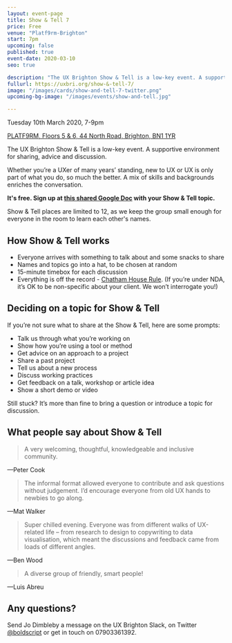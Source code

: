 ```yaml
---
layout: event-page
title: Show & Tell 7
price: Free
venue: "Platf9rm-Brighton"
start: 7pm
upcoming: false
published: true
event-date: 2020-03-10
seo: true

description: "The UX Brighton Show & Tell is a low-key event. A supportive environment for sharing, advice and discussion."
fullurl: https://uxbri.org/show-&-tell-7/
image: "/images/cards/show-and-tell-7-twitter.png"
upcoming-bg-image: "/images/events/show-and-tell.jpg"

---
```


Tuesday 10th March 2020, 7-9pm

[PLATF9RM, Floors 5 & 6, 44 North Road, Brighton, BN1 1YR](https://www.google.com/maps?sll=50.825635,-0.141572&q=Floor+5+and+6,+Tower+Point,+North+Road+Brighton,+BN1+1YR&z=12)

The UX Brighton Show & Tell is a low-key event. A supportive environment for sharing, advice and discussion.

Whether you’re a UXer of many years’ standing, new to UX or UX is only part of what you do, so much the better. A mix of skills and backgrounds enriches the conversation. 

**It's free. Sign up at [this shared Google Doc](https://docs.google.com/document/d/1riwInAlIDCuX9b_4SjpHU0JKmczlI-YoP2Fi0-0cma4/edit?usp=sharing) with your Show & Tell topic.** 

Show & Tell places are limited to 12, as we keep the group small enough for everyone in the room to learn each other's names. 



## How Show & Tell works

- Everyone arrives with something to talk about and some snacks to share
- Names and topics go into a hat, to be chosen at random 
- 15-minute timebox for each discussion 
- Everything is off the record - [Chatham House Rule](https://www.chathamhouse.org/chatham-house-rule). (If you’re under NDA, it’s OK to be non-specific about your client. We won’t interrogate you!) 



## Deciding on a topic for Show & Tell

If you’re not sure what to share at the Show & Tell, here are some prompts:

- Talk us through what you’re working on
- Show how you’re using a tool or method 
- Get advice on an approach to a project
- Share a past project
- Tell us about a new process
- Discuss working practices
- Get feedback on a talk, workshop or article idea
- Show a short demo or video

Still stuck? It’s more than fine to bring a question or introduce a topic for discussion.



## What people say about Show & Tell

> A very welcoming, thoughtful, knowledgeable and inclusive community.

—Peter Cook 

> The informal format allowed everyone to contribute and ask questions without judgement. I’d encourage everyone from old UX hands to newbies to go along.

—Mat Walker

> Super chilled evening. Everyone was from different walks of UX-related life – from research to design to copywriting to data visualisation, which meant the discussions and feedback came from loads of different angles.

—Ben Wood

> A diverse group of friendly, smart people!

—Luis Abreu


## Any questions? 

Send Jo Dimbleby a message on the UX Brighton Slack, on Twitter [@boldscript](https://twitter.com/boldscript) or get in touch on 07903361392.  
